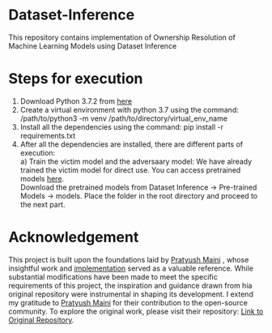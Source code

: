 # Dataset-Inference
This repository contains implementation of Ownership Resolution of Machine Learning Models using Dataset Inference

# Steps for execution
1. Download Python 3.7.2 from [here](https://www.python.org/downloads/release/python-372/)
2. Create a virtual environment with python 3.7 using the command: /path/to/python3 -m venv /path/to/directory/virtual_env_name
3. Install all the dependencies using the command: pip install -r requirements.txt
4. After all the dependencies are installed, there are different parts of execution:  <br />
a) Train the victim model and the adversaary model: We have already trained the victim model for direct use. You can access pretrained models [here](https://drive.google.com/drive/folders/1v4VeVT3TjQJ-SJFMzGFNFqA-BHHthhDN?usp=drive_link). <br />
Download the pretrained models from  Dataset Inference -> Pre-trained Models -> models. Place the folder in the root directory and proceed to the next part.
# Acknowledgement
This project is built upon the foundations laid by [Pratyush Maini](https://pratyushmaini.github.io/) , whose insightful work and [implementation](https://github.com/cleverhans-lab/dataset-inference) served as a valuable reference. While substantial modifications have been made to meet the specific requirements of this project, the inspiration and guidance drawn from hia original repository were instrumental in shaping its development. I extend my gratitude to [Pratyush Maini](https://pratyushmaini.github.io/) for their contribution to the open-source community. To explore the original work, please visit their repository: [Link to Original Repository](https://github.com/cleverhans-lab/dataset-inference).

